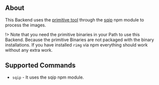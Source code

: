 ## About

This Backend uses the [primitive tool](https://github.com/fogleman/primitive) through the [sqip](https://github.com/technopagan/sqip) npm module to process the images.

!> Note that you need the primitive binaries in your Path to use this Backend. Because the primitive Binaries are not packaged with the binary installations. If you have installed `rimg` via npm everything should work without any extra work.

## Supported Commands

* `sqip` - It uses the sqip npm module.
